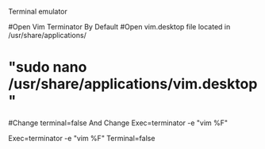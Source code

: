 Terminal emulator


#Open Vim Terminator By Default
#Open vim.desktop file located in /usr/share/applications/
# "sudo nano /usr/share/applications/vim.desktop"
#Change terminal=false And Change Exec=terminator -e "vim %F"

Exec=terminator -e "vim %F"
Terminal=false
